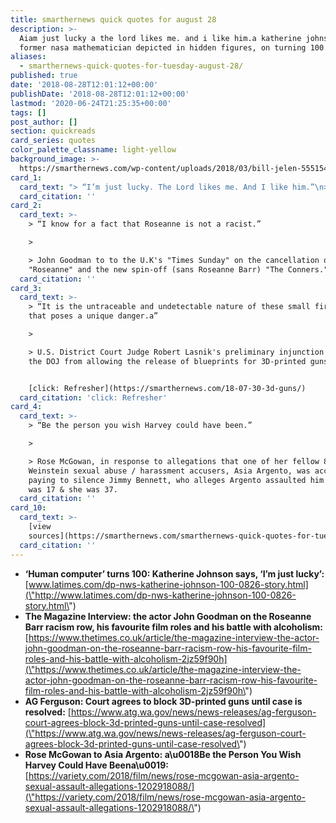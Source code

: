 ```yaml
---
title: smarthernews quick quotes for august 28
description: >-
  Aiam just lucky a the lord likes me. and i like him.a katherine johnson, the
  former nasa mathematician depicted in hidden figures, on turning 100.
aliases:
  - smarthernews-quick-quotes-for-tuesday-august-28/
published: true
date: '2018-08-28T12:01:12+00:00'
publishDate: '2018-08-28T12:01:12+00:00'
lastmod: '2020-06-24T21:25:35+00:00'
tags: []
post_author: []
section: quickreads
card_series: quotes
color_palette_classname: light-yellow
background_image: >-
  https://smarthernews.com/wp-content/uploads/2018/03/bill-jelen-555154-unsplash-scaled.jpg
card_1:
  card_text: "> “I’m just lucky. The Lord likes me. And I like him.”\n> \n> Katherine Johnson, the former NASA Langley mathematician and\x1C\"human computer\",\x1D who helped develop human spaceflight in America, on turning 100. Johnson and her work were depicted in the 2016 film \"Hidden Figures.\""
  card_citation: ''
card_2:
  card_text: >-
    > “I know for a fact that Roseanne is not a racist.”

    > 

    > John Goodman to to the U.K's "Times Sunday" on the cancellation of
    "Roseanne" and the new spin-off (sans Roseanne Barr) "The Conners."
  card_citation: ''
card_3:
  card_text: >-
    > “It is the untraceable and undetectable nature of these small firearms
    that poses a unique danger.a”

    > 

    > U.S. District Court Judge Robert Lasnik's preliminary injunction blocking
    the DOJ from allowing the release of blueprints for 3D-printed guns.


    [click: Refresher](https://smarthernews.com/18-07-30-3d-guns/)
  card_citation: 'click: Refresher'
card_4:
  card_text: >-
    > “Be the person you wish Harvey could have been.”

    > 

    > Rose McGowan, in response to allegations that one of her fellow 80+ Harvey
    Weinstein sexual abuse / harassment accusers, Asia Argento, was accused of
    paying to silence Jimmy Bennett, who alleges Argento assaulted him when he
    was 17 & she was 37.
  card_citation: ''
card_10:
  card_text: >-
    [view
    sources](https://smarthernews.com/smarthernews-quick-quotes-for-tuesday-august-28/)
  card_citation: ''
---
```

*   **‘Human computer’ turns 100: Katherine Johnson says, ‘I’m just lucky’:**  
    [www.latimes.com/dp-nws-katherine-johnson-100-0826-story.html](\"http://www.latimes.com/dp-nws-katherine-johnson-100-0826-story.html\")
*   **The Magazine Interview: the actor John Goodman on the Roseanne Barr racism row, his favourite film roles and his battle with alcoholism:**  
    [https://www.thetimes.co.uk/article/the-magazine-interview-the-actor-john-goodman-on-the-roseanne-barr-racism-row-his-favourite-film-roles-and-his-battle-with-alcoholism-2jz59f90h](\"https://www.thetimes.co.uk/article/the-magazine-interview-the-actor-john-goodman-on-the-roseanne-barr-racism-row-his-favourite-film-roles-and-his-battle-with-alcoholism-2jz59f90h\")
*   **AG Ferguson: Court agrees to block 3D-printed guns until case is resolved:** [https://www.atg.wa.gov/news/news-releases/ag-ferguson-court-agrees-block-3d-printed-guns-until-case-resolved](\"https://www.atg.wa.gov/news/news-releases/ag-ferguson-court-agrees-block-3d-printed-guns-until-case-resolved\")
*   **Rose McGowan to Asia Argento: a\\u0018Be the Person You Wish Harvey Could Have Beena\\u0019:** [https://variety.com/2018/film/news/rose-mcgowan-asia-argento-sexual-assault-allegations-1202918088/](\"https://variety.com/2018/film/news/rose-mcgowan-asia-argento-sexual-assault-allegations-1202918088/\")